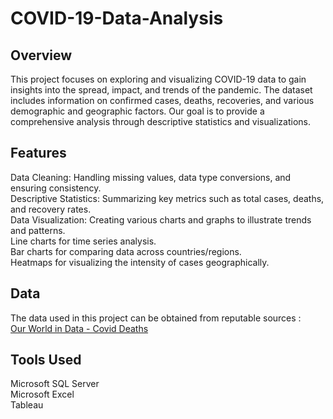 # COVID-19-Data-Analysis

## Overview
This project focuses on exploring and visualizing COVID-19 data to gain insights into the spread, impact, and trends of the pandemic. The dataset includes information on confirmed cases, deaths, recoveries, and various demographic and geographic factors. Our goal is to provide a comprehensive analysis through descriptive statistics and visualizations.

## Features
Data Cleaning: Handling missing values, data type conversions, and ensuring consistency. <br>
Descriptive Statistics: Summarizing key metrics such as total cases, deaths, and recovery rates. <br>
Data Visualization: Creating various charts and graphs to illustrate trends and patterns. <br>
Line charts for time series analysis. <br>
Bar charts for comparing data across countries/regions. <br>
Heatmaps for visualizing the intensity of cases geographically.

## Data
The data used in this project can be obtained from reputable sources : <br>
 <a href = "https://ourworldindata.org/covid-deaths" target = "_main"> Our World in Data - Covid Deaths </a>

## Tools Used
Microsoft SQL Server
<br>Microsoft Excel
<br>Tableau
